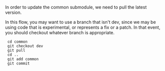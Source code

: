 
In order to update the common submodule, we need to pull the latest version.

In this flow, you may want to use a branch that isn't dev, since we may
be using code that is experimental, or represents a fix or a patch.  In
that event, you should checkout whatever branch is appropriate.

```
 cd common
 git checkout dev
 git pull
 cd ..
 git add common
 git commit
```
